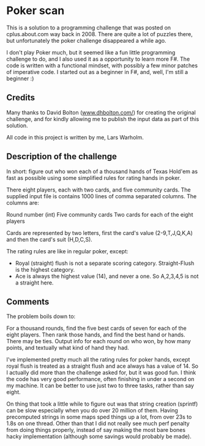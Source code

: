 # Poker scan
This is a solution to a programming challenge that was posted on cplus.about.com way back in 2008. There are quite a lot of puzzles there, but unfortunately the poker challenge disappeared a while ago. 

I don't play Poker much, but it seemed like a fun little programming challenge to do, and I also used it as a opportunity to learn more F#. The code is written with a functional mindset, with possibly a few minor patches of imperative code. I started out as a beginner in F#, and, well, I'm still a beginner :)

## Credits

Many thanks to David Bolton (www.dhbolton.com/) for creating the original challenge, and for kindly allowing me to publish the input data as part of this solution. 

All code in this project is written by me, Lars Warholm. 

## Description of the challenge

In short: figure out who won each of a thousand hands of Texas Hold'em as fast as possible using some simplified rules for rating hands in poker. 

There eight players, each with two cards, and five community cards. The supplied input file is contains 1000 lines of comma separated columns. The columns are: 

Round number (int)
Five community cards
Two cards for each of the eight players

Cards are represented by two letters, first the card's value (2-9,T,J,Q,K,A) and then the card's suit (H,D,C,S).

The rating rules are like in regular poker, except: 
- Royal (straight) flush is not a separate scoring category. Straight-Flush is the highest category. 
- Ace is always the highest value (14), and never a one. So A,2,3,4,5 is not a straight here.


## Comments

The problem boils down to:

For a thousand rounds, find the five best cards of seven for each of the eight players. 
Then rank those hands, and find the best hand or hands. There may be ties. 
Output info for each round on who won, by how many points, and textually what kind of hand they had.

I've implemented pretty much all the rating rules for poker hands, except royal flush is treated as a straight flush and ace always has a value of 14. So I actually did more than the challenge asked for, but it was good fun. I think the code has very good performance, often finishing in under a second on my machine. It can be better to use just two to three tasks, rather than say eight. 

On thing that took a little while to figure out was that string creation (sprintf) can be slow especially when you do over 20 million of them. Having precomputed strings in some maps sped things up a lot, from over 23s to 1.8s on one thread. Other than that I did not really see much perf penalty from doing things properly, instead of 
say making the most bare bones hacky implementation (although some savings would probably be made).